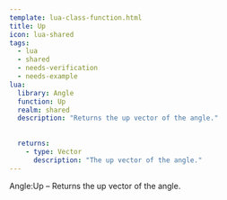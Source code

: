 ```yaml
---
template: lua-class-function.html
title: Up
icon: lua-shared
tags:
  - lua
  - shared
  - needs-verification
  - needs-example
lua:
  library: Angle
  function: Up
  realm: shared
  description: "Returns the up vector of the angle."
  
  
  returns:
    - type: Vector
      description: "The up vector of the angle."
---
```


<div class="lua__search__keywords">
Angle:Up &#x2013; Returns the up vector of the angle.
</div>
